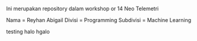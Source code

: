 Ini merupakan repository dalam workshop or 14 Neo Telemetri

Nama = Reyhan Abigail
Divisi = Programming
Subdivisi = Machine Learning

testing halo hgalo